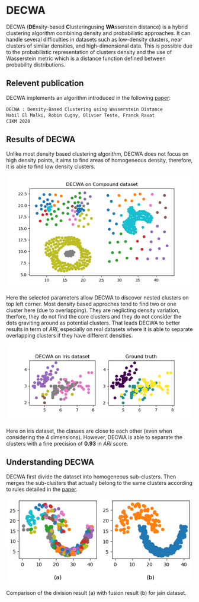 # DECWA
 DECWA (**DE**nsity-based **C**lusteringusing **WA**sserstein distance) is a hybrid clustering algorithm combining density and probabilistic approaches. It can handle several difficulties in datasets such as low-density clusters, near clusters of similar densities, and high-dimensional data. This is possible due to the probabilistic representation of clusters density and the use of Wasserstein metric which is a distance function defined between probability distributions.
 
 ## Relevent publication
 DECWA implements an algorithm introduced in the following [paper](url_du_lien "DECWA : Density-Based Clustering using Wasserstein Distance"):
 ```
 DECWA : Density-Based Clustering using Wasserstein Distance
 Nabil El Malki, Robin Cugny, Olivier Teste, Franck Ravat
 CIKM 2020
 ```
 
 ## Results of DECWA
 Unlike most density based clustering algorithm, DECWA does not focus on high density points, it aims to find areas of homogeneous density, therefore, it is able to find low density clusters. 
 
 ![images](images/DECWA_on_compound_dataset.png "DECWA on Compound dataset")
 
 Here the selected parameters allow DECWA to discover nested clusters on top left corner. Most density based approches tend to find two or one cluster here (due to overlapping). They are neglicting density variation, therfore, they do not find the core clusters and they do not consider the dots graviting around as potential clusters. That leads DECWA to better results in term of *ARI*, especially on real datasets where it is able to separate overlapping clusters if they have different densities.
 
 ![images](images/iris.png "Iris dataset")

Here on iris dataset, the classes are close to each other (even when considering the 4 dimensions). However, DECWA is able to separate the clusters with a fine precision of **0.93** in *ARI* score.
 
 ## Understanding DECWA
 DECWA first divide the dataset into homogeneous sub-clusters. Then merges the sub-clusters that actually belong to the same clusters according to rules detailed in the [paper](url_du_lien "DECWA : Density-Based Clustering using Wasserstein Distance").
 
 ![images](images/div_result.png "Division and fusion on jain dataset")
 
 Comparison of the division result (a) with fusion result (b) for jain dataset.
 
 
